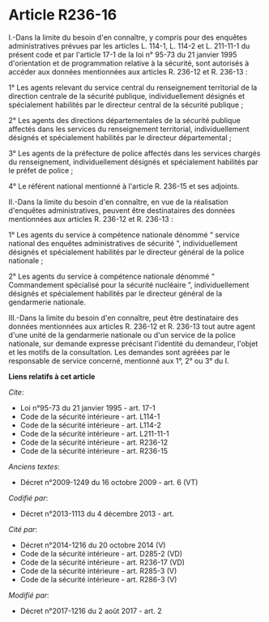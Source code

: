 # Article R236-16

I.-Dans la limite du besoin d'en connaître, y compris pour des enquêtes administratives prévues par les articles L. 114-1, L.
114-2 et L. 211-11-1 du présent code et par l'article 17-1 de la loi n° 95-73 du 21 janvier 1995 d'orientation et de
programmation relative à la sécurité, sont autorisés à accéder aux données mentionnées aux articles R. 236-12 et R. 236-13 : 

1° Les agents relevant du service central du renseignement territorial de la direction centrale de la sécurité publique,
individuellement désignés et spécialement habilités par le directeur central de la sécurité publique ; 

2° Les agents des directions départementales de la sécurité publique affectés dans les services du renseignement territorial,
individuellement désignés et spécialement habilités par le directeur départemental ; 

3° Les agents de la préfecture de police affectés dans les services chargés du renseignement, individuellement désignés et
spécialement habilités par le préfet de police ; 

4° Le référent national mentionné à l'article R. 236-15 et ses adjoints. 

II.-Dans la limite du besoin d'en connaître, en vue de la réalisation d'enquêtes administratives, peuvent être destinataires
des données mentionnées aux articles R. 236-12 et R. 236-13 : 

1° Les agents du service à compétence nationale dénommé “ service national des enquêtes administratives de sécurité ”,
individuellement désignés et spécialement habilités par le directeur général de la police nationale ; 

2° Les agents du service à compétence nationale dénommé “ Commandement spécialisé pour la sécurité nucléaire ”,
individuellement désignés et spécialement habilités par le directeur général de la gendarmerie nationale. 

III.-Dans la limite du besoin d'en connaître, peut être destinataire des données mentionnées aux articles R. 236-12 et R.
236-13 tout autre agent d'une unité de la gendarmerie nationale ou d'un service de la police nationale, sur demande expresse
précisant l'identité du demandeur, l'objet et les motifs de la consultation. Les demandes sont agréées par le responsable de
service concerné, mentionné aux 1°, 2° ou 3° du I.

**Liens relatifs à cet article**

_Cite_:

  - Loi n°95-73 du 21 janvier 1995 - art. 17-1
  - Code de la sécurité intérieure - art. L114-1
  - Code de la sécurité intérieure - art. L114-2
  - Code de la sécurité intérieure - art. L211-11-1
  - Code de la sécurité intérieure - art. R236-12
  - Code de la sécurité intérieure - art. R236-15

_Anciens textes_:

  - Décret n°2009-1249 du 16 octobre 2009 - art. 6 (VT)

_Codifié par_:

  - Décret n°2013-1113 du 4 décembre 2013 - art.

_Cité par_:

  - Décret n°2014-1216 du 20 octobre 2014 (V)
  - Code de la sécurité intérieure - art. D285-2 (VD)
  - Code de la sécurité intérieure - art. R236-17 (VD)
  - Code de la sécurité intérieure - art. R285-3 (V)
  - Code de la sécurité intérieure - art. R286-3 (V)

_Modifié par_:

  - Décret n°2017-1216 du 2 août 2017 - art. 2
